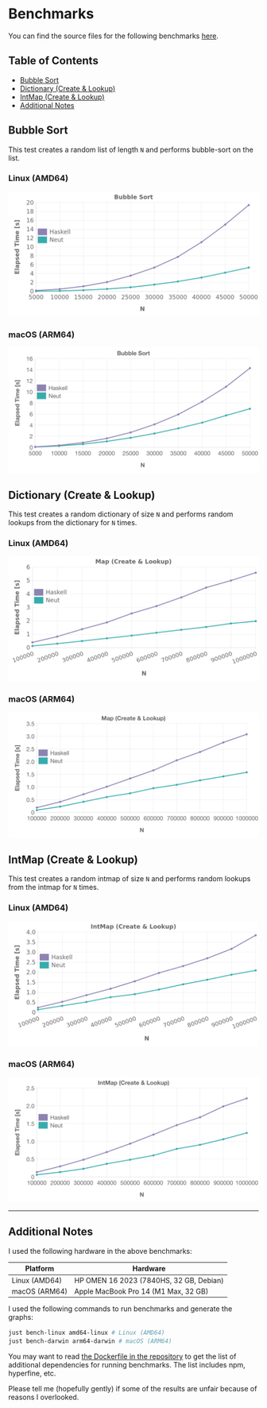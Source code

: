 # Benchmarks

You can find the source files for the following benchmarks [here](https://github.com/vekatze/neut/placeholder).

## Table of Contents

- [Bubble Sort](#bubble-sort)
- [Dictionary (Create & Lookup)](#dictionary-create--lookup)
- [IntMap (Create & Lookup)](#intmap-create--lookup)
- [Additional Notes](#additional-notes)

## Bubble Sort

This test creates a random list of length `N` and performs bubble-sort on the list.

### Linux (AMD64)

![bubble sort](./image/graph/amd64-linux/bubble.png "bubble sort")

### macOS (ARM64)

![bubble sort](./image/graph/arm64-darwin/bubble.png "bubble sort")

## Dictionary (Create & Lookup)

This test creates a random dictionary of size `N` and performs random lookups from the dictionary for `N` times.

### Linux (AMD64)

![dictionary](./image/graph/amd64-linux/dictionary.png "dictionary")

### macOS (ARM64)

![dictionary](./image/graph/arm64-darwin/dictionary.png "dictionary")

## IntMap (Create & Lookup)

This test creates a random intmap of size `N` and performs random lookups from the intmap for `N` times.

### Linux (AMD64)

![IntMap](./image/graph/amd64-linux/intmap.png "IntMap")

### macOS (ARM64)

![IntMap](./image/graph/arm64-darwin/intmap.png "IntMap")

---

## Additional Notes

I used the following hardware in the above benchmarks:

| Platform      | Hardware                                |
| ------------- | --------------------------------------- |
| Linux (AMD64) | HP OMEN 16 2023 (7840HS, 32 GB, Debian) |
| macOS (ARM64) | Apple MacBook Pro 14 (M1 Max, 32 GB)    |

I used the following commands to run benchmarks and generate the graphs:

```sh
just bench-linux amd64-linux # Linux (AMD64)
just bench-darwin arm64-darwin # macOS (ARM64)
```

You may want to read [the Dockerfile in the repository](https://github.com/vekatze/neut/blob/main/build/Dockerfile) to get the list of additional dependencies for running benchmarks. The list includes npm, hyperfine, etc.

Please tell me (hopefully gently) if some of the results are unfair because of reasons I overlooked.
